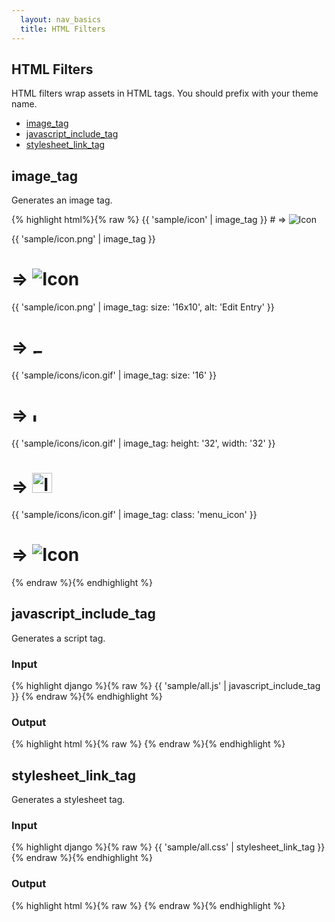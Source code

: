 ```yaml
---
  layout: nav_basics
  title: HTML Filters
---
```


<h2 class="section-title">HTML Filters</h2>
HTML filters wrap assets in HTML tags. You should prefix with your theme name.

<div class="panel">
  <div class="panel-body">
    <ul>
      <li>
        <a href="#image_tag">image_tag</a>
      </li>
      <li>
        <a href="#javascript_include_tag">javascript_include_tag</a>
      </li>
      <li>
        <a href="#stylesheet_link_tag">stylesheet_link_tag</a>
      </li>
    </ul>
  </div>
</div>

<h2 class="tags" id="image_tag">image_tag</h2>

Generates an image tag.

<div class="panel">
  <div class="panel-body">
{% highlight html%}{% raw %}
{{ 'sample/icon' | image_tag }}
# => <img alt="Icon" src="/assets/icon" />

{{ 'sample/icon.png' | image_tag }}
# => <img alt="Icon" src="/assets/icon.png" />

{{ 'sample/icon.png' | image_tag: size: '16x10', alt: 'Edit Entry' }}
# => <img src="/assets/icon.png" width="16" height="10" alt="Edit Entry" />

{{ 'sample/icons/icon.gif' | image_tag: size: '16' }}
# => <img src="/icons/icon.gif" width="16" height="16" alt="Icon" />

{{ 'sample/icons/icon.gif' | image_tag: height: '32', width: '32' }}
# => <img alt="Icon" height="32" src="/icons/icon.gif" width="32" />

{{ 'sample/icons/icon.gif' | image_tag: class: 'menu_icon' }}
# => <img alt="Icon" class="menu_icon" src="/icons/icon.gif" />

{% endraw %}{% endhighlight %}
  </div>
</div>

<h2 class="tags" id="javascript_include_tag">javascript_include_tag</h2>

Generates a script tag.

<div class="panel">
  <div class="panel-header">
    <h3>Input</h3>
  </div>
  <div class="panel-body">
{% highlight django %}{% raw %}
{{ 'sample/all.js' | javascript_include_tag }}
{% endraw %}{% endhighlight %}
  </div>
</div>

<div class="panel">
  <div class="panel-header">
    <h3>Output</h3>
  </div>
  <div class="panel-body">
{% highlight html %}{% raw %}
<script src="http://s-iw-frontend-statics.s3.amazonaws.com/assets/sample/all-6719d4b05595163f54485d324a4b42ca.js"></script>
{% endraw %}{% endhighlight %}
  </div>
</div>

<h2 class="tags" id="stylesheet_link_tag">stylesheet_link_tag</h2>

Generates a stylesheet tag.

<div class="panel">
  <div class="panel-header">
    <h3>Input</h3>
  </div>
  <div class="panel-body">
{% highlight django %}{% raw %}
{{ 'sample/all.css' | stylesheet_link_tag }}
{% endraw %}{% endhighlight %}
  </div>
</div>

<div class="panel">
  <div class="panel-header">
    <h3>Output</h3>
  </div>
  <div class="panel-body">
{% highlight html %}{% raw %}
<script src="http://s-iw-frontend-statics.s3.amazonaws.com/assets/sample/all-6719d4b05595163f54485d324a4b42ca.css"></script>
{% endraw %}{% endhighlight %}
  </div>
</div>